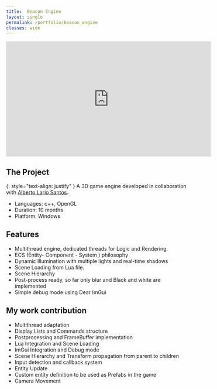 ```yaml
---
title:  Beacon Engine
layout: single
permalink: /portfolio/beacon_engine
classes: wide
---
```


<iframe width="560" height="315" src="https://www.youtube.com/embed/6wuh0pfqeew" frameborder="0" allow="accelerometer; autoplay; clipboard-write; encrypted-media; gyroscope; picture-in-picture" allowfullscreen></iframe>
  
  
## The Project  
{: style="text-align: justify" }
A 3D game engine developed in collaboration with [Alberto Lario Santos](https://www.linkedin.com/in/alberto-lario-santos-8685391b3/). 

- Languages: c++, OpenGL
- Duration: 10 months
- Platform: Windows

## Features
- Multithread engine, dedicated threads for Logic and Rendering.
- ECS (Entity- Component - System ) philosophy
- Dynamic Illumination with multiple lights and real-time shadows
- Scene Loading from Lua file.
- Scene Hierarchy
- Post-process ready, so far only blur and Black and white are implemented
- Simple debug mode using Dear ImGui


## My work contribution
- Multithread adaptation
- Display Lists and Commands structure
- Postprocessing and FrameBuffer implementation
- Lua Integration and Scene Loading
- ImGui Integration and Debug mode
- Scene Hierarchy and Transform propagation from parent to children
- Input detection and callback system
- Entity Update
- Custom entity definition to be used as Prefabs in the game 
- Camera Movement